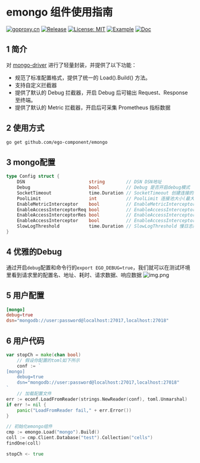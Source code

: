 # emongo 组件使用指南
[![goproxy.cn](https://goproxy.cn/stats/github.com/ego-component/emongo/badges/download-count.svg)](https://goproxy.cn/stats/github.com/ego-component/emongo)
[![Release](https://img.shields.io/github/v/release/ego-component/emongo.svg?style=flat-square)](https://github.com/ego-component/emongo)
[![License: MIT](https://img.shields.io/badge/License-MIT-yellow.svg)](https://opensource.org/licenses/MIT)
[![Example](https://img.shields.io/badge/Examples-2ca5e0?style=flat&logo=appveyor)](https://github.com/ego-component/emongo/tree/master/examples)
[![Doc](https://img.shields.io/badge/Docs-1?style=flat&logo=appveyor)](https://ego.gocn.vip/frame/client/gorm.html#_1-%E7%AE%80%E4%BB%8B)


## 1 简介
对 [mongo-driver](https://godoc.org/go.mongodb.org/mongo-driver) 进行了轻量封装，并提供了以下功能：
- 规范了标准配置格式，提供了统一的 Load().Build() 方法。
- 支持自定义拦截器
- 提供了默认的 Debug 拦截器，开启 Debug 后可输出 Request、Response 至终端。
- 提供了默认的 Metric 拦截器，开启后可采集 Prometheus 指标数据

## 2 使用方式
```bash
go get github.com/ego-component/emongo
```

## 3 mongo配置
```go
type Config struct {
    DSN                        string        // DSN DSN地址
    Debug                      bool          // Debug 是否开启debug模式
    SocketTimeout              time.Duration // SocketTimeout 创建连接的超时时间
    PoolLimit                  int           // PoolLimit 连接池大小(最大连接数)
    EnableMetricInterceptor    bool          // EnableMetricInterceptor 是否启用prometheus metric拦截器
    EnableAccessInterceptorReq bool          // EnableAccessInterceptorReq 是否启用access req拦截器，此配置只有在EnableAccessInterceptor=true时才会生效
    EnableAccessInterceptorRes bool          // EnableAccessInterceptorRes 是否启用access res拦截器，此配置只有在EnableAccessInterceptor=true时才会生效
    EnableAccessInterceptor    bool          // EnableAccessInterceptor 是否启用access拦截器
    SlowLogThreshold           time.Duration // SlowLogThreshold 慢日志门限值，超过该门限值的请求，将被记录到慢日志中
}
```

## 4 优雅的Debug
通过开启``debug``配置和命令行的``export EGO_DEBUG=true``，我们就可以在测试环境里看到请求里的配置名、地址、耗时、请求数据、响应数据
![img.png](https://cdn.gocn.vip/ego/assets/img/mongo1.d5d9680d.png)


## 5 用户配置
```toml
[mongo]
debug=true
dsn="mongodb://user:password@localhost:27017,localhost:27018"
```

## 6 用户代码
```go
var stopCh = make(chan bool)
	// 假设你配置的toml如下所示
	conf := `
[mongo]
	debug=true
	dsn="mongodb://user:password@localhost:27017,localhost:27018"
`
	// 加载配置文件
err := econf.LoadFromReader(strings.NewReader(conf), toml.Unmarshal)
if err != nil {
    panic("LoadFromReader fail," + err.Error())
}

// 初始化emongo组件
cmp := emongo.Load("mongo").Build()
coll := cmp.Client.Database("test").Collection("cells")
findOne(coll)

stopCh <- true
```

